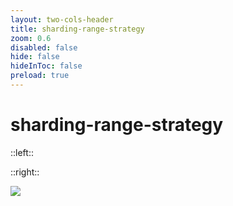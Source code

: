 ```yaml
---
layout: two-cols-header 
title: sharding-range-strategy   
zoom: 0.6   
disabled: false 
hide: false 
hideInToc: false    
preload: true   
---
```

# sharding-range-strategy   

::left::    

::right::

<img src="/images/range-sharding.png"  />
